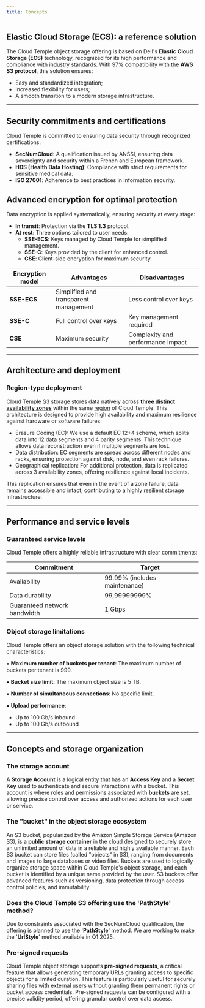 ```yaml
---
title: Concepts
---
```


## Elastic Cloud Storage (ECS): a reference solution

The Cloud Temple object storage offering is based on Dell's __Elastic Cloud Storage (ECS)__ technology, recognized for its high performance and compliance with industry standards. With 97% compatibility with the __AWS S3 protocol__, this solution ensures:

- Easy and standardized integration;
- Increased flexibility for users;
- A smooth transition to a modern storage infrastructure.

---

## Security commitments and certifications

Cloud Temple is committed to ensuring data security through recognized certifications:

- __SecNumCloud__: A qualification issued by ANSSI, ensuring data sovereignty and security within a French and European framework.
- __HDS (Health Data Hosting)__: Compliance with strict requirements for sensitive medical data.
- __ISO 27001__: Adherence to best practices in information security.

## Advanced encryption for optimal protection

Data encryption is applied systematically, ensuring security at every stage:

- __In transit__: Protection via the __TLS 1.3__ protocol.
- __At rest__: Three options tailored to user needs:
  - __SSE-ECS__: Keys managed by Cloud Temple for simplified management.
  - __SSE-C__: Keys provided by the client for enhanced control.
  - __CSE__: Client-side encryption for maximum security.

| Encryption model         | Advantages                              | Disadvantages                     |
| ------------------------ | --------------------------------------- | --------------------------------- |
| __SSE-ECS__             | Simplified and transparent management   | Less control over keys            |
| __SSE-C__               | Full control over keys                  | Key management required           |
| __CSE__                 | Maximum security                        | Complexity and performance impact |

---

## Architecture and deployment

### Region-type deployment

Cloud Temple S3 storage stores data natively across [__three distinct availability zones__](../../additional_content/concepts_az.md) within the same [region](../../additional_content/concepts_regional.md) of Cloud Temple. This architecture is designed to provide high availability and maximum resilience against hardware or software failures:

- Erasure Coding (EC): We use a default EC 12+4 scheme, which splits data into 12 data segments and 4 parity segments. This technique allows data reconstruction even if multiple segments are lost.
- Data distribution: EC segments are spread across different nodes and racks, ensuring protection against disk, node, and even rack failures.
- Geographical replication: For additional protection, data is replicated across 3 availability zones, offering resilience against local incidents.

This replication ensures that even in the event of a zone failure, data remains accessible and intact, contributing to a highly resilient storage infrastructure.

---

## Performance and service levels

### Guaranteed service levels

Cloud Temple offers a highly reliable infrastructure with clear commitments:

| Commitment                      | Target                         |
| ------------------------------- | ----------------------------- |
| Availability                    | 99.99% (includes maintenance) |
| Data durability                 | 99,99999999%                  |
| Guaranteed network bandwidth    | 1 Gbps                        |

### Object storage limitations

Cloud Temple offers an object storage solution with the following technical characteristics:

• __Maximum number of buckets per tenant__: The maximum number of buckets per tenant is 999.

• __Bucket size limit__: The maximum object size is 5 TB.

• __Number of simultaneous connections__: No specific limit.

• __Upload performance__:

- Up to 100 Gb/s inbound
- Up to 100 Gb/s outbound

---

## Concepts and storage organization

### The storage account

A __Storage Account__ is a logical entity that has an __Access Key__ and a __Secret Key__ used to authenticate and secure interactions with a bucket. This account is where roles and permissions associated with __buckets__ are set, allowing precise control over access and authorized actions for each user or service.

### The "bucket" in the object storage ecosystem

An S3 bucket, popularized by the Amazon Simple Storage Service (Amazon S3), is a __public storage container__ in the cloud designed to securely store an unlimited amount of data in a reliable and highly available manner. Each S3 bucket can store files (called "objects" in S3), ranging from documents and images to large databases or video files. Buckets are used to logically organize storage space within Cloud Temple's object storage, and each bucket is identified by a unique name provided by the user. S3 buckets offer advanced features such as versioning, data protection through access control policies, and immutability.

### Does the Cloud Temple S3 offering use the 'PathStyle' method?

Due to constraints associated with the SecNumCloud qualification, the offering is planned to use the '__PathStyle__' method. We are working to make the '__UrlStyle__' method available in Q1 2025.

### Pre-signed requests

Cloud Temple object storage supports __pre-signed requests__, a critical feature that allows generating temporary URLs granting access to specific objects for a limited duration. This feature is particularly useful for securely sharing files with external users without granting them permanent rights or bucket access credentials. Pre-signed requests can be configured with a precise validity period, offering granular control over data access.